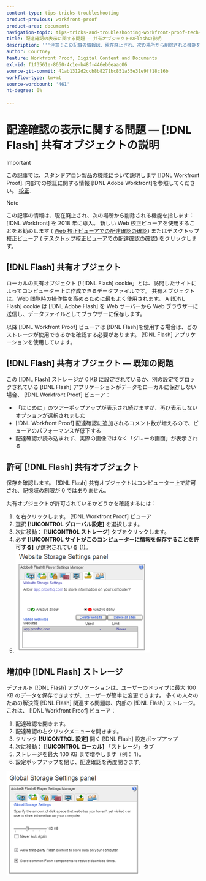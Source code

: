 ```yaml
---
content-type: tips-tricks-troubleshooting
product-previous: workfront-proof
product-area: documents
navigation-topic: tips-tricks-and-troubleshooting-workfront-proof-tech-corner
title: 配達確認の表示に関する問題 — 共有オブジェクトのFlashの説明
description: '''注意：この記事の情報は、現在廃止され、次の場所から削除される機能を指します： [!DNL Workfront] を 2018 年に導入。 新しい Web 校正ビューア（Web 校正ビューアでの校正の確認で説明）またはデスクトップ校正ビューア（デスクトップ校正ビューアでの校正の確認で説明）を使用することをお勧めします。'
author: Courtney
feature: Workfront Proof, Digital Content and Documents
exl-id: f1f3561e-8660-4c1e-b48f-446eb0eaac06
source-git-commit: 41ab1312d2ccb8b8271bc851a35e31e9ff18c16b
workflow-type: tm+mt
source-wordcount: '461'
ht-degree: 0%

---
```


# 配達確認の表示に関する問題 — [!DNL Flash] 共有オブジェクトの説明

>[!IMPORTANT]
>
>この記事では、スタンドアロン製品の機能について説明します [!DNL Workfront Proof]. 内部での検証に関する情報 [!DNL Adobe Workfront]を参照してください。 [校正](../../../review-and-approve-work/proofing/proofing.md).

>[!NOTE]
>
>この記事の情報は、現在廃止され、次の場所から削除される機能を指します： [!DNL Workfront] を 2018 年に導入。 新しい Web 校正ビューアを使用することをお勧めします ( [Web 校正ビューアでの配達確認の確認](https://support.workfront.com/hc/en-us/sections/115000275214-Reviewing-Proofs-in-the-Web-Proofing-Viewer)) またはデスクトップ校正ビューア ( [デスクトップ校正ビューアでの配達確認の確認](https://support.workfront.com/hc/en-us/sections/360000686434-Reviewing-Proofs-in-the-Desktop-Proofing-Viewer)) をクリックします。

## [!DNL Flash] 共有オブジェクト

ローカルの共有オブジェクト (「[!DNL Flash] cookie」とは、訪問したサイトによってコンピューター上に作成できるデータファイルです。 共有オブジェクトは、Web 閲覧時の操作性を高めるために最もよく使用されます。 A [!DNL Flash] cookie は [!DNL Adobe Flash] を Web サーバーから Web ブラウザーに送信し、データファイルとしてブラウザーに保存します。

以降 [!DNL Workfront Proof] ビューアは [!DNL Flash]を使用する場合は、どのストレージが使用できるかを確認する必要があります。 [!DNL Flash] アプリケーションを使用しています。

## [!DNL Flash] 共有オブジェクト — 既知の問題

この [!DNL Flash] ストレージが 0 KB に設定されているか、別の設定でブロックされている [!DNL Flash] アプリケーションがデータをローカルに保存しない場合、 [!DNL Workfront Proof] ビューア：

* 「はじめに」のツアーポップアップが表示され続けますが、再び表示しないオプションが選択されました
* [!DNL Workfront Proof] 配達確認に追加されるコメント数が増えるので、ビューアのパフォーマンスが低下する
* 配達確認が読み込まれず、実際の画像ではなく「グレーの画面」が表示される

## 許可 [!DNL Flash] 共有オブジェクト

保存を確認します。 [!DNL Flash] 共有オブジェクトはコンピューター上で許可され、記憶域の制限が 0 ではありません。

共有オブジェクトが許可されているかどうかを確認するには：

1. を右クリックします。 [!DNL Workfront Proof] ビューア
1. 選択 **[!UICONTROL グローバル設定]** を選択します。
1. 次に移動： **[!UICONTROL ストレージ]** タブをクリックします。
1. 必ず **[!UICONTROL サイトがこのコンピューターに情報を保存することを許可する]** が選択されている (1)。
1. ![2017-06-09_1929.png](assets/2017-06-09-1929-350x267.png)

## 増加中 [!DNL Flash] ストレージ

デフォルト [!DNL Flash] アプリケーションは、ユーザーのドライブに最大 100 KB のデータを保存できますが、ユーザーが簡単に変更できます。 多くの人々のための解決策 [!DNL Flash] 関連する問題は、内部の [!DNL Flash] ストレージ。 これは、 [!DNL Workfront Proof] ビューア：

1. 配達確認を開きます。
1. 配達確認の右クリックメニューを開きます。
1. クリック **[!UICONTROL 設定]** 開く [!DNL Flash] 設定ポップアップ
1. 次に移動： **[!UICONTROL ローカル]** 「ストレージ」タブ
1. ストレージを最大 100 KB まで増やします（例： 1）。
1. 設定ポップアップを閉じ、配達確認を再度開きます。

![2017-06-09_1926.png](assets/2017-06-09-1926-350x274.png)

